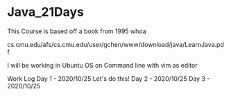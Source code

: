 # Java_21Days

This Course is based off a book from 1995 whoa


cs.cmu.edu/afs/cs.cmu.edu/user/gchen/www/download/java/LearnJava.pdf

I will be working in Ubuntu OS on Command line with vim as editor 


Work Log
Day 1 - 2020/10/25 Let's do this!
Day 2 - 2020/10/25
Day 3 - 2020/10/25
